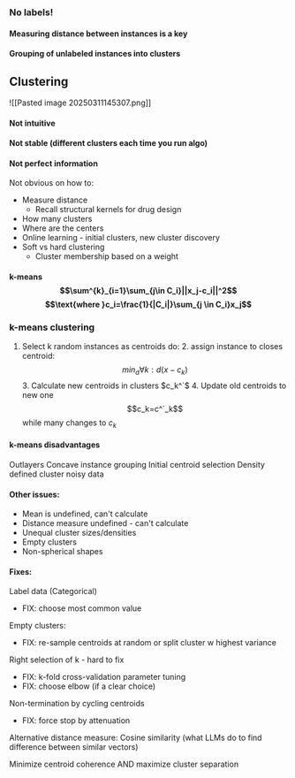 ### No labels!
#### Measuring distance between instances is a key
#### Grouping of unlabeled instances into clusters 



## Clustering


![[Pasted image 20250311145307.png]]
#### Not intuitive
#### Not stable (different clusters each time you run algo)
#### Not perfect information


Not obvious on how to:
- Measure distance 
	- Recall structural kernels for drug design
- How many clusters
- Where are the centers
- Online learning - initial clusters, new cluster discovery
- Soft vs hard clustering
	- Cluster membership based on a weight


#### k-means $$\sum^{k}_{i=1}\sum_{j\in C_i}||x_j-c_i||^2$$ $$\text{where }c_i=\frac{1}{|C_i|}\sum_{j \in C_i}x_j$$

### k-means clustering
1. Select k random instances as centroids
do:
	2. assign instance to closes centroid: $$min_d\forall k : d(x-c_k)$$
	3. Calculate new centroids in clusters $c_k^`$
	4. Update old centroids to new one $$c_k=c^`_k$$
while many changes to $c_k$


#### k-means disadvantages
Outlayers
Concave instance grouping
Initial centroid selection
Density defined cluster noisy data
#### Other issues:
- Mean is undefined, can't calculate
- Distance measure undefined - can't calculate
- Unequal cluster sizes/densities
- Empty clusters
- Non-spherical shapes
#### Fixes:
Label data (Categorical)
- FIX: choose most common value

Empty clusters:
- FIX: re-sample centroids at random or split cluster w highest variance

Right selection of k - hard to fix
- FIX: k-fold cross-validation parameter tuning
- FIX: choose elbow (if a clear choice)

Non-termination by cycling centroids
- FIX: force stop by attenuation

Alternative distance measure:
Cosine similarity (what LLMs do to find difference between similar vectors)

Minimize centroid coherence AND maximize cluster separation